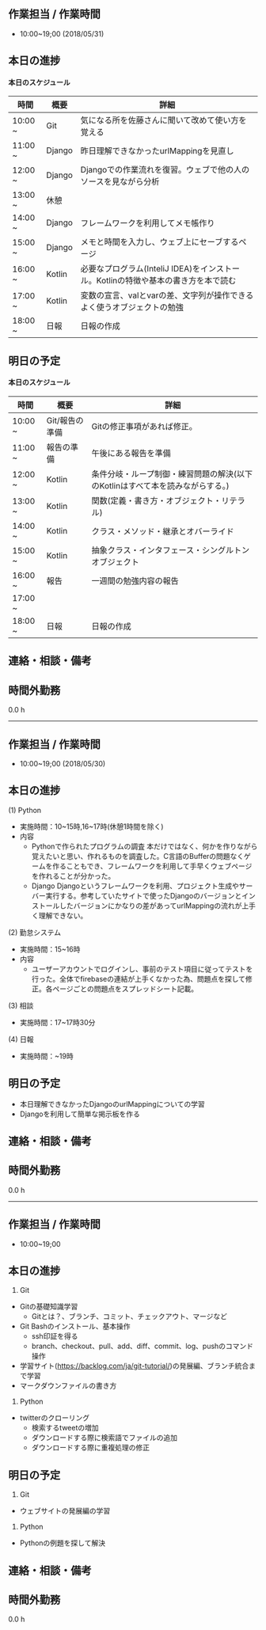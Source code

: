 ﻿## 作業担当 /  作業時間
- 10:00~19;00 (2018/05/31)

## 本日の進捗
#### 本日のスケジュール

|時間  |概要  |詳細  |
|---|---|---|
|10:00 ~| Git | 気になる所を佐藤さんに聞いて改めて使い方を覚える |
|11:00 ~| Django | 昨日理解できなかったurlMappingを見直し |
|12:00 ~| Django | Djangoでの作業流れを復習。ウェブで他の人のソースを見ながら分析 |
|13:00 ~| 休憩 |  |
|14:00 ~| Django | フレームワークを利用してメモ帳作り |
|15:00 ~| Django | メモと時間を入力し、ウェブ上にセーブするページ |
|16:00 ~| Kotlin | 必要なプログラム(InteliJ IDEA)をインストール。Kotlinの特徴や基本の書き方を本で読む |
|17:00 ~| Kotlin | 変数の宣言、valとvarの差、文字列が操作できるよく使うオブジェクトの勉強 |
|18:00 ~| 日報 | 日報の作成 |

## 明日の予定
#### 本日のスケジュール

|時間  |概要  |詳細  |
|---|---|---|
|10:00 ~| Git/報告の準備 | Gitの修正事項があれば修正。 |
|11:00 ~| 報告の準備 | 午後にある報告を準備 |
|12:00 ~| Kotlin | 条件分岐・ループ制御・練習問題の解決(以下のKotlinはすべて本を読みながらする。) |
|13:00 ~| Kotlin | 関数(定義・書き方・オブジェクト・リテラル) |
|14:00 ~| Kotlin | クラス・メソッド・継承とオバーライド |
|15:00 ~| Kotlin | 抽象クラス・インタフェース・シングルトンオブジェクト |
|16:00 ~| 報告 | 一週間の勉強内容の報告 |
|17:00 ~|  |  |
|18:00 ~| 日報 | 日報の作成 |

## 連絡・相談・備考

## 時間外勤務
0.0 h

<hr/>

## 作業担当 /  作業時間
- 10:00~19;00 (2018/05/30)
## 本日の進捗
(1) Python
  - 実施時間：10~15時,16~17時(休憩1時間を除く)
  - 内容
    - Pythonで作られたプログラムの調査
        本だけではなく、何かを作りながら覚えたいと思い、作れるものを調査した。C言語のBufferの問題なくゲームを作ることもでき、フレームワークを利用して手早くウェブページを作れることが分かった。
    - Django
        Djangoというフレームワークを利用、プロジェクト生成やサーバー実行する。参考していたサイトで使ったDjangoのバージョンとインストールしたバージョンにかなりの差があってurlMappingの流れが上手く理解できない。

(2) 勤怠システム
  - 実施時間：15~16時
  - 内容
	 - ユーザーアカウントでログインし、事前のテスト項目に従ってテストを行った。全体でfirebaseの連結が上手くなかった為、問題点を探して修正。各ページごとの問題点をスプレッドシート記載。

(3) 相談
  - 実施時間：17~17時30分

(4) 日報
  - 実施時間：~19時

## 明日の予定
- 本日理解できなかったDjangoのurlMappingについての学習
- Djangoを利用して簡単な掲示板を作る

## 連絡・相談・備考

## 時間外勤務
0.0 h

<hr/>

## 作業担当 /  作業時間
- 10:00~19;00
## 本日の進捗
1. Git
  - Gitの基礎知識学習
    - Gitとは？、ブランチ、コミット、チェックアウト、マージなど
  - Git Bashのインストール、基本操作
    - ssh印証を得る
    - branch、checkout、pull、add、diff、commit、log、pushのコマンド操作
  - 学習サイト(https://backlog.com/ja/git-tutorial/)の発展編、ブランチ統合まで学習
  - マークダウンファイルの書き方
1. Python
  - twitterのクローリング
    - 検索するtweetの増加
    - ダウンロードする際に検索語でファイルの追加
    - ダウンロードする際に重複処理の修正
## 明日の予定
1. Git
  - ウェブサイトの発展編の学習

1. Python
  - Pythonの例題を探して解決

## 連絡・相談・備考

## 時間外勤務
0.0 h
